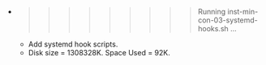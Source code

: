 * >>>>>>>>> Running inst-min-con-03-systemd-hooks.sh ...
  * Add systemd hook scripts.
  * Disk size = 1308328K. Space Used = 92K.
